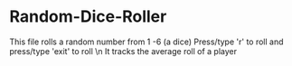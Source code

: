 # Random-Dice-Roller
This file rolls a random number from 1 -6 (a dice) 
Press/type 'r' to roll and press/type 'exit' to roll \n
It tracks the average roll of a player 
